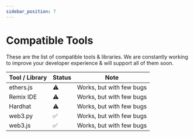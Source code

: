 ```yaml
---
sidebar_position: 7
---
```


# Compatible Tools

These are the list of compatible tools & libraries. We are constantly working to improve your developer experience & will support all of them soon.

| Tool / Library     | Status | Note             |
|---------------|--------|------------------|
| ethers.js     | ⚠️      | Works, but with few bugs |
| Remix IDE     | ⚠️      | Works, but with few bugs |
| Hardhat       | ⚠️      | Works, but with few bugs |
| web3.py       | ✅     | Works, but with few bugs |
| web3.js       | ✅     | Works, but with few bugs |
